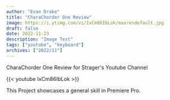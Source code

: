 ```yaml
---
author: "Evan Drake"
title: "CharaChorder One Review"
image: https://i.ytimg.com/vi/IxCm86IbLok/maxresdefault.jpg
draft: false
date: 2022-11-23
description: "Image Test"
tags: ["youtube", "keyboard"]
archives: ["2022/11"]
---
```

CharaChorder One Review for Strager's Youtube Channel

{{< youtube IxCm86IbLok >}}

<!--more-->
This Project showcases a general skill in Premiere Pro.





